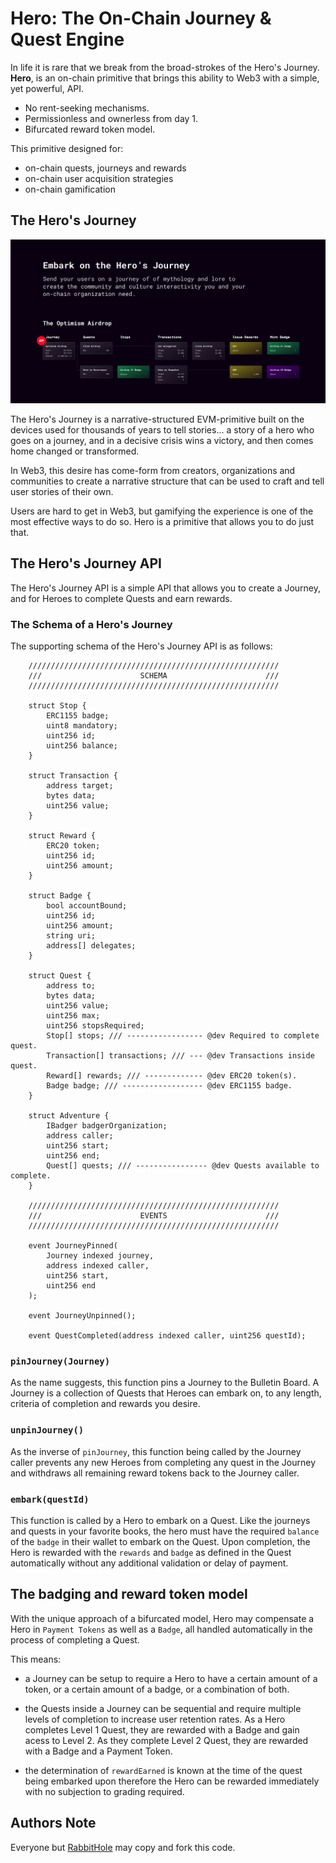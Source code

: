 # Hero: The On-Chain Journey & Quest Engine

In life it is rare that we break from the broad-strokes of the Hero's Journey. **Hero**, is an on-chain primitive that brings this ability to Web3 with a simple, yet powerful, API.

* No rent-seeking mechanisms.
* Permissionless and ownerless from day 1.
* Bifurcated reward token model.

This primitive designed for:
* on-chain quests, journeys and rewards
* on-chain user acquisition strategies
* on-chain gamification

## The Hero's Journey

![The Hero's Journey](./optimism.png)

The Hero's Journey is a narrative-structured EVM-primitive built on the devices used for thousands of years to tell stories... a story of a hero who goes on a journey, and in a decisive crisis wins a victory, and then comes home changed or transformed.

In Web3, this desire has come-form from creators, organizations and communities to create a narrative structure that can be used to craft and tell user stories of their own.

Users are hard to get in Web3, but gamifying the experience is one of the most effective ways to do so. Hero is a primitive that allows you to do just that.

## The Hero's Journey API

The Hero's Journey API is a simple API that allows you to create a Journey, and for Heroes to complete Quests and earn rewards.

### The Schema of a Hero's Journey

The supporting schema of the Hero's Journey API is as follows:

```solidity
    ////////////////////////////////////////////////////////
    ///                      SCHEMA                      ///
    ////////////////////////////////////////////////////////

    struct Stop {
        ERC1155 badge;
        uint8 mandatory;
        uint256 id;
        uint256 balance;
    }

    struct Transaction {
        address target;
        bytes data;
        uint256 value;
    }

    struct Reward {
        ERC20 token;
        uint256 id;
        uint256 amount;
    }

    struct Badge {
        bool accountBound;
        uint256 id;
        uint256 amount;
        string uri;
        address[] delegates;
    }

    struct Quest {
        address to;
        bytes data;
        uint256 value;
        uint256 max;
        uint256 stopsRequired;
        Stop[] stops; /// ----------------- @dev Required to complete quest.
        Transaction[] transactions; /// --- @dev Transactions inside quest.
        Reward[] rewards; /// ------------- @dev ERC20 token(s).
        Badge badge; /// ------------------ @dev ERC1155 badge.
    }

    struct Adventure {
        IBadger badgerOrganization;
        address caller;
        uint256 start;
        uint256 end;
        Quest[] quests; /// ---------------- @dev Quests available to complete.
    }

    ////////////////////////////////////////////////////////
    ///                      EVENTS                      ///
    ////////////////////////////////////////////////////////

    event JourneyPinned(
        Journey indexed journey,
        address indexed caller,
        uint256 start,
        uint256 end
    );

    event JourneyUnpinned();

    event QuestCompleted(address indexed caller, uint256 questId);
```

### `pinJourney(Journey)`

As the name suggests, this function pins a Journey to the Bulletin Board. A Journey is a collection of Quests that Heroes can embark on, to any length, criteria of completion and rewards you desire.

### `unpinJourney()`

As the inverse of `pinJourney`, this function being called by the Journey caller prevents any new Heroes from completing any quest in the Journey and withdraws all remaining reward tokens back to the Journey caller.

### `embark(questId)`

This function is called by a Hero to embark on a Quest. Like the journeys and quests in your favorite books, the hero must have the required `balance` of the `badge` in their wallet to embark on the Quest. Upon completion, the Hero is rewarded with the `rewards` and `badge` as defined in the Quest automatically without any additional validation or delay of payment.

## The badging and reward token model

With the unique approach of a bifurcated model, Hero may compensate a Hero in `Payment Tokens` as well as a `Badge`, all handled automatically in the process of completing a Quest.

This means:

* a Journey can be setup to require a Hero to have a certain amount of a token, or a certain amount of a badge, or a combination of both.

* the Quests inside a Journey can be sequential and require multiple levels of completion to increase user retention rates. As a Hero completes Level 1 Quest, they are rewarded with a Badge and gain acess to Level 2. As they complete Level 2 Quest, they are rewarded with a Badge and a Payment Token.

* the determination of `rewardEarned` is known at the time of the quest being embarked upon therefore the Hero can be rewarded immediately with no subjection to grading required. 

## Authors Note

Everyone but [RabbitHole](https://rabbithole.gg/) may copy and fork this code.